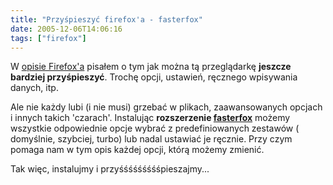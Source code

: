 ```yaml
---
title: "Przyśpieszyć firefox'a - fasterfox"
date: 2005-12-06T14:06:16
tags: ["firefox"]
---
```

W <a href="http://onjin.net/index.php/firefox/">opisie Firefox'a</a> pisałem o tym jak można tą przeglądarkę <strong>jeszcze bardziej przyśpieszyć</strong>. Trochę opcji, ustawień, ręcznego wpisywania danych, itp.

Ale nie każdy lubi (i nie musi) grzebać w plikach, zaawansowanych opcjach i innych takich 'czarach'. Instalując <strong>rozszerzenie <a href="https://addons.mozilla.org/extensions/moreinfo.php?id=1269&amp;application=firefox">fasterfox</a></strong> możemy wszystkie odpowiednie opcje wybrać z predefiniowanych zestawów ( domyślnie, szybciej, turbo) lub nadal ustawiać je ręcznie. Przy czym pomaga nam w tym opis każdej opcji, którą możemy  zmienić.

Tak więc, instalujmy i przyśśśśśśśśśpieszajmy...
